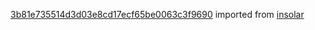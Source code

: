 [3b81e735514d3d03e8cd17ecf65be0063c3f9690](https://github.com/insolar/insolar/commit/3b81e735514d3d03e8cd17ecf65be0063c3f9690) imported from [insolar](https://github.com/insolar/insolar)
